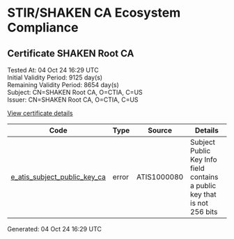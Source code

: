 # STIR/SHAKEN CA Ecosystem Compliance

## Certificate SHAKEN Root CA

Tested At: 04 Oct 24 16:29 UTC\
Initial Validity Period: 9125 day(s)\
Remaining Validity Period: 8654 day(s)\
Subject: CN=SHAKEN Root CA, O=CTIA, C=US\
Issuer: CN=SHAKEN Root CA, O=CTIA, C=US

[View certificate details](https://x509.io/?cert=MIIB7DCCAXGgAwIBAgIUC121W1K%2BmtMXtilUY%2FzZ5sjGiD0wCgYIKoZIzj0EAwMwNTELMAkGA1UEBhMCVVMxDTALBgNVBAoMBENUSUExFzAVBgNVBAMMDlNIQUtFTiBSb290IENBMB4XDTIzMDYyMTEzMTUyNloXDTQ4MDYxNDEzMTUyNlowNTELMAkGA1UEBhMCVVMxDTALBgNVBAoMBENUSUExFzAVBgNVBAMMDlNIQUtFTiBSb290IENBMHYwEAYHKoZIzj0CAQYFK4EEACIDYgAEmY0HRLtHuM3vLsScB%2BJvKxyPJI420XSU8yrm2uJGt0q5c1HGJmntrC%2FdSC3tlbNTwm9UJAd41tZwvvwW6SUS4gHP%2FvZrdQY%2BXuofInFBt3rfmJNHih%2B16gCe9PpHN5Uvo0IwQDAPBgNVHRMBAf8EBTADAQH%2FMB0GA1UdDgQWBBTK97ldmVZoKMTO8hrjALPsmHwCJjAOBgNVHQ8BAf8EBAMCAgQwCgYIKoZIzj0EAwMDaQAwZgIxAOKB%2BmHi2xQKTN0%2Fa%2BPA6idgeZG5kPLjGrx83JDultsGizrVsEx0eje7y0eyKDRPFQIxAIEL8D9gfcMAD%2FD5sWQxWaO7kmofI%2FbVDwf6Wq3QkyLFtJ224bk%2BJ9qWuTGoOFBg9g%3D%3D)

| Code | Type | Source | Details |
|------|------|--------|---------|
| [e_atis_subject_public_key_ca](../../ISSUES/e_atis_subject_public_key_ca/README.md) | error | ATIS1000080 | Subject Public Key Info field contains a public key that is not 256 bits |


Generated: 04 Oct 24 16:29 UTC